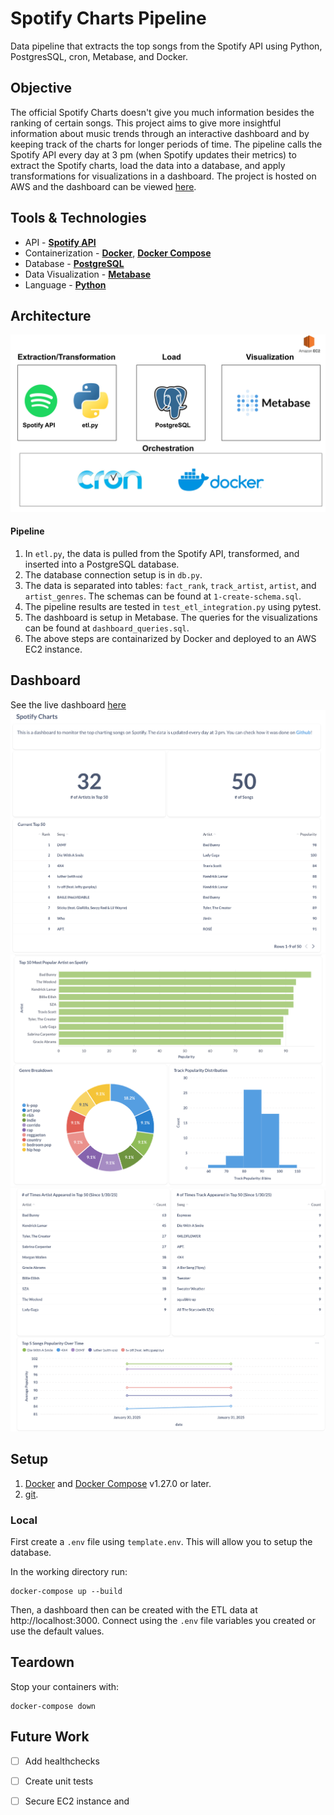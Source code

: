 # Spotify Charts Pipeline

Data pipeline that extracts the top songs from the Spotify API using Python, PostgresSQL, cron, Metabase, and Docker.

## Objective

The official Spotify Charts doesn't give you much information besides the ranking of certain songs. This project aims to give more insightful information about music trends through an interactive dashboard and by keeping track of the charts for longer periods of time. The pipeline calls the Spotify API every day at 3 pm (when Spotify updates their metrics) to extract the Spotify charts, load the data into a database, and apply transformations for visualizations in a dashboard. The project is hosted on AWS and the dashboard can be viewed [here](http://54.197.74.226:3000/public/dashboard/65928e71-3423-43f9-8445-0bacef1a393a).

## Tools & Technologies

- API - [**Spotify API**](https://developer.spotify.com/documentation/web-api)
- Containerization - [**Docker**](https://www.docker.com), [**Docker Compose**](https://docs.docker.com/compose/)
- Database - [**PostgreSQL**](https://www.postgresql.org/)
- Data Visualization - [**Metabase**](https://www.metabase.com/)
- Language - [**Python**](https://www.python.org)

## Architecture
![architectire_digram](images/spotify_etl_diagram.svg)
#### Pipeline

1. In `etl.py`, the data is pulled from the Spotify API, transformed, and inserted into a PostgreSQL database. 
2. The database connection setup is in `db.py`.
3. The data is separated into tables: `fact_rank`, `track_artist`, `artist`, and `artist_genres`. The schemas can be found at `1-create-schema.sql`.
4. The pipeline results are tested in `test_etl_integration.py` using pytest.
5. The dashboard is setup in Metabase. The queries for the visualizations can be found at `dashboard_queries.sql`.
6. The above steps are containarized by Docker and deployed to an AWS EC2 instance.

## Dashboard

See the live dashboard [here](http://54.197.74.226:3000/public/dashboard/65928e71-3423-43f9-8445-0bacef1a393a)
![dashboard_1](images/dashboard_1.png)
![dashboard_2](images/dashboard_2.png)
![dashboard_3](images/dashboard_3.png)

## Setup

1. [Docker](https://docs.docker.com/engine/install/) and [Docker Compose](https://docs.docker.com/compose/install/) v1.27.0 or later.
2. [git](https://git-scm.com/book/en/v2/Getting-Started-Installing-Git).

### Local

First create a `.env` file using `template.env`. This will allow you to setup the database.

In the working directory run:

```
docker-compose up --build
```

Then, a dashboard then can be created with the ETL data at http://localhost:3000. Connect using the `.env` file variables you created or use the default values.


## Teardown

Stop your containers with:

```
docker-compose down
```

## Future Work

- [ ] Add healthchecks
- [ ] Create unit tests
- [ ] Secure EC2 instance and 

